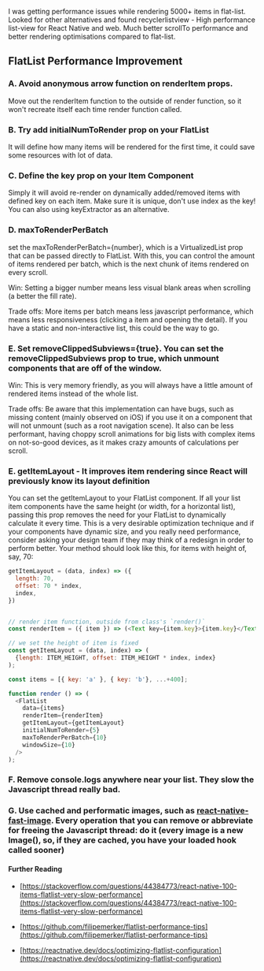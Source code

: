 I was getting performance issues while rendering 5000+ items in flat-list. Looked for other alternatives and found recyclerlistview - High performance list-view for React Native and web. Much better scrollTo performance and better rendering optimisations compared to flat-list.

## FlatList Performance Improvement

### A. Avoid anonymous arrow function on renderItem props.

Move out the renderItem function to the outside of render function, so it won't recreate itself each time render function called.

### B. Try add initialNumToRender prop on your FlatList

It will define how many items will be rendered for the first time, it could save some resources with lot of data.

### C. Define the key prop on your Item Component

Simply it will avoid re-render on dynamically added/removed items with defined key on each item. Make sure it is unique, don't use index as the key! You can also using keyExtractor as an alternative.

### D. maxToRenderPerBatch

set the maxToRenderPerBatch={number}, which is a VirtualizedList prop that can be passed directly to FlatList. With this, you can control the amount of items rendered per batch, which is the next chunk of items rendered on every scroll.

Win: Setting a bigger number means less visual blank areas when scrolling (a better the fill rate).

Trade offs: More items per batch means less javascript performance, which means less responsiveness (clicking a item and opening the detail). If you have a static and non-interactive list, this could be the way to go.

### E. Set removeClippedSubviews={true}. You can set the removeClippedSubviews prop to true, which unmount components that are off of the window.

Win: This is very memory friendly, as you will always have a little amount of rendered items instead of the whole list.

Trade offs: Be aware that this implementation can have bugs, such as missing content (mainly observed on iOS) if you use it on a component that will not unmount (such as a root navigation scene). It also can be less performant, having choppy scroll animations for big lists with complex items on not-so-good devices, as it makes crazy amounts of calculations per scroll.

### E. getItemLayout - It improves item rendering since React will previously know its layout definition

You can set the getItemLayout to your FlatList component. If all your list item components have the same height (or width, for a horizontal list), passing this prop removes the need for your FlatList to dynamically calculate it every time. This is a very desirable optimization technique and if your components have dynamic size, and you really need performance, consider asking your design team if they may think of a redesign in order to perform better. Your method should look like this, for items with height of, say, 70:

```js
getItemLayout = (data, index) => ({
  length: 70,
  offset: 70 * index,
  index,
})
```

```js

// render item function, outside from class's `render()`
const renderItem = ({ item }) => (<Text key={item.key}>{item.key}</Text>);

// we set the height of item is fixed
const getItemLayout = (data, index) => (
  {length: ITEM_HEIGHT, offset: ITEM_HEIGHT * index, index}
);

const items = [{ key: 'a' }, { key: 'b'}, ...+400];

function render () => (
  <FlatList
    data={items}
    renderItem={renderItem}
    getItemLayout={getItemLayout}
    initialNumToRender={5}
    maxToRenderPerBatch={10}
    windowSize={10}
  />
);
```

### F. Remove console.logs anywhere near your list. They slow the Javascript thread really bad.

### G. Use cached and performatic images, such as [react-native-fast-image](https://github.com/DylanVann/react-native-fast-image). Every operation that you can remove or abbreviate for freeing the Javascript thread: do it (every image is a new Image(), so, if they are cached, you have your loaded hook called sooner)

#### Further Reading

- [https://stackoverflow.com/questions/44384773/react-native-100-items-flatlist-very-slow-performance](https://stackoverflow.com/questions/44384773/react-native-100-items-flatlist-very-slow-performance)

- [https://github.com/filipemerker/flatlist-performance-tips](https://github.com/filipemerker/flatlist-performance-tips)

- [https://reactnative.dev/docs/optimizing-flatlist-configuration](https://reactnative.dev/docs/optimizing-flatlist-configuration)
